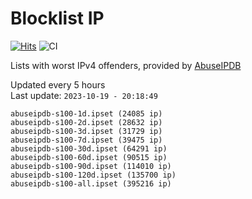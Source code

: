 # Blocklist IP

[![Hits](https://hits.seeyoufarm.com/api/count/incr/badge.svg?url=https%3A%2F%2Fgithub.com%2Fborestad%2Fblocklist-ip%2F&count_bg=%2379C83D&title_bg=%23555555&icon=&icon_color=%23E7E7E7&title=hits&edge_flat=false)](https://hits.seeyoufarm.com)  ![CI](https://img.shields.io/github/workflow/status/borestad/blocklist-ip/CI?style=flat-square)

Lists with worst IPv4 offenders, provided by [AbuseIPDB](https://www.abuseipdb.com/)

<!-- FOOTER-PLACEHOLDER -->
Updated every 5 hours<br>
Last update: `2023-10-19 - 20:18:49`
```
abuseipdb-s100-1d.ipset (24085 ip)
abuseipdb-s100-2d.ipset (28632 ip)
abuseipdb-s100-3d.ipset (31729 ip)
abuseipdb-s100-7d.ipset (39475 ip)
abuseipdb-s100-30d.ipset (64291 ip)
abuseipdb-s100-60d.ipset (90515 ip)
abuseipdb-s100-90d.ipset (114010 ip)
abuseipdb-s100-120d.ipset (135700 ip)
abuseipdb-s100-all.ipset (395216 ip)
```
